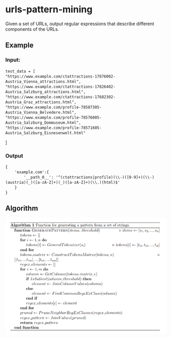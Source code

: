 # urls-pattern-mining

Given a set of URLs, output regular expressions that describe different components of the URLs.

## Example
### Input:
    test_data = [
    "https://www.example.com/ctattractions-17876002-Austria_Vienna_attractions.html",
    "https://www.example.com/ctattractions-17826402-Austria_Salzburg_attractions.html",
    "https://www.example.com/ctattractions-17682302-Austria_Graz_attractions.html",
    "https://www.example.com/profile-78587305-Austria_Vienna_Belvedere.html",
    "https://www.example.com/profile-78576005-Austria_Salzburg_Dommuseum.html",
    "https://www.example.com/profile-78571605-Austria_Salzburg_Eisnesenwelt.html"
]

### Output
    {
        'example.com':{
            '__path_0__': '^(ctattractions|profile)(\\-)([0-9]+)(\\-)(austria)(_)([a-zA-Z]+)(_)([a-zA-Z]+)(\\.)(html)$'
        }
    }

## Algorithm

![alt text](https://github.com/ossama131/machine-learning-methods-for-sitemap-analysis-compression-classification/blob/main/resources/urls_pattern_analysis_algorithm.PNG?raw=true)
